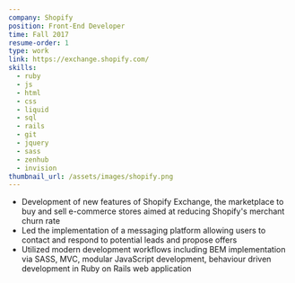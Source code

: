 ```yaml
---
company: Shopify
position: Front-End Developer
time: Fall 2017
resume-order: 1
type: work
link: https://exchange.shopify.com/
skills:
  - ruby
  - js
  - html
  - css
  - liquid
  - sql
  - rails
  - git
  - jquery
  - sass
  - zenhub
  - invision
thumbnail_url: /assets/images/shopify.png
---
```

- Development of new features of Shopify Exchange, the marketplace to buy and sell e-commerce stores aimed at reducing Shopify's merchant churn rate
- Led the implementation of a messaging platform allowing users to contact and respond to potential leads and propose offers
- Utilized modern development workflows including BEM implementation via SASS, MVC, modular JavaScript development, behaviour driven development in Ruby on Rails web application